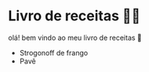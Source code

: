 # Livro de receitas :man_cook:

olá! bem vindo ao meu livro de receitas :wave:

- Strogonoff de frango
- Pavê
